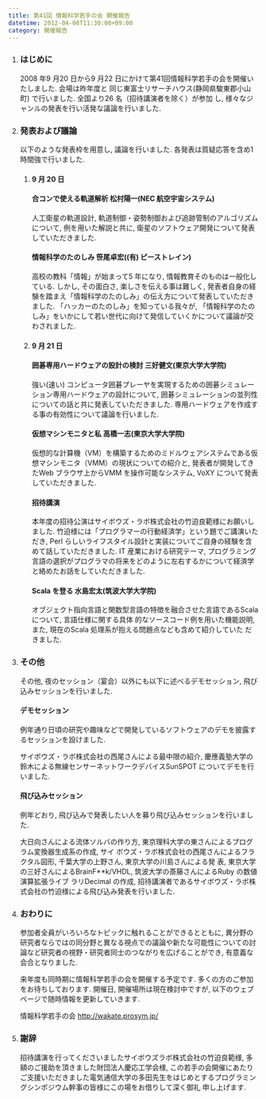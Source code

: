 ```yaml
---
title: 第41回 情報科学若手の会 開催報告
datetime: 2012-04-08T11:30:00+09:00
category: 開催報告
---
```


<div class="entry_body">

1.  ### はじめに

    2008 年9 月20 日から9 月22 日にかけて第41回情報科学若手の会を開催いたしました. 会場は昨年度と 同じ東富士リサーチハウス(静岡県駿東郡小山町) で行いました. 全国より26 名（招待講演者を除く）が参加 し, 様々なジャンルの発表を行い活発な議論を行いました.

2.  ### 発表および議論

    以下のような発表枠を用意し, 議論を行いました. 各発表は質疑応答を含め1 時間強で行いました.

    1.  #### 9 月 20 日

        #### 合コンで使える軌道解析 松村陽一(NEC 航空宇宙システム)

        人工衛星の軌道設計, 軌道制御・姿勢制御および追跡管制のアルゴリズムについて, 例を用いた解説と共に, 衛星のソフトウェア開発について発表していただきました.

        #### 情報科学のたのしみ 笹尾卓宏((有) ピーストレイン)

        高校の教科「情報」が始まって5 年になり, 情報教育そのものは一般化している. しかし, その面白さ, 楽しさを伝える事は難しく, 発表者自身の経験を踏まえ「情報科学のたのしみ」の伝え方について発表していただきました. 「ハッカーのたのしみ」を知っている我々が, 「情報科学のたのしみ」をいかにして若い世代に向けて発信していくかについて議論が交わされました.

    2.  #### 9 月 21 日

        #### 囲碁専用ハードウェアの設計の検討 三好健文(東京大学大学院)

        強い(速い) コンピュータ囲碁プレーヤを実現するための囲碁シミュレーション専用ハードウェアの設計について, 囲碁シミュレーションの並列性についての話と共に発表していただきました. 専用ハードウェアを作成する事の有効性について議論を行いました.

        #### 仮想マシンモニタと私 高橋一志(東京大学大学院)

        仮想的な計算機（VM）を構築するためのミドルウェアシステムである仮想マシンモニタ（VMM）の現状についての紹介と, 発表者が開発してきたWeb ブラウザ上からVMM を操作可能なシステム, VoXY について発表していただきました.

        #### 招待講演

        本年度の招待公演はサイボウズ・ラボ株式会社の竹迫良範様にお願いしました. 竹迫様には「プログラマーの行動経済学」という題でご講演いただき, Perl らしいライフスタイル設計と実装についてご自身の経験を含めて話していただきました. IT 産業における研究テーマ, プログラミング言語の選択がプログラマの将来をどのように左右するかについて経済学と絡めたお話をしていただきました.

        #### Scala を登る 水島宏太(筑波大学大学院)

        オブジェクト指向言語と関数型言語の特徴を融合させた言語であるScala について, 言語仕様に関する具体 的なソースコード例を用いた機能説明, また, 現在のScala 処理系が抱える問題点なども含めて紹介していた だきました.

3.  ### その他

    その他, 夜のセッション（宴会）以外にも以下に述べるデモセッション, 飛び込みセッションを行いました.

    #### デモセッション

    例年通り日頃の研究や趣味などで開発しているソフトウェアのデモを披露するセッションを設けました.

    サイボウズ・ラボ株式会社の西尾さんによる最中限の紹介, 慶應義塾大学の鈴木による無線センサーネットワークデバイスSunSPOT についてデモを行いました.

    #### 飛び込みセッション

    例年どおり, 飛び込みで発表したい人を募り飛び込みセッションを行いました.

    大日向さんによる流体ソルバの作り方, 東京理科大学の東さんによるプログラム変換器生成系の作成, サイ ボウズ・ラボ株式会社の西尾さんによるフラクタル図形, 千葉大学の上野さん, 東京大学の川島さんによる発 表, 東京大学の三好さんによるBrainF**k/VHDL, 筑波大学の斎藤さんによるRuby の数値演算拡張ライブ ラリDecimal の作成, 招待講演者であるサイボウズ・ラボ株式会社の竹迫様による飛び込み発表を行いました.

4.  ### おわりに

    参加者全員がいろいろなトピックに触れることができるとともに, 異分野の研究者ならではの同分野と異なる視点での議論や新たな可能性についての討論など研究者の視野・研究者同士のつながりを広げることができ, 有意義な会合となりました.

    来年度も同時期に情報科学若手の会を開催する予定です. 多くの方のご参加をお待ちしております. 開催日, 開催場所は現在検討中ですが, 以下のウェブページで随時情報を更新していきます.

    情報科学若手の会 http://wakate.prosym.jp/

5.  ### 謝辞

    招待講演を行ってくださいましたサイボウズラボ株式会社の竹迫良範様, 多額のご援助を頂きました財団法人慶応工学会様, この若手の会開催にあたりご支援いただきました電気通信大学の多田先生をはじめとするプログラミングシンポジウム幹事の皆様にこの場をお借りして深く御礼 申し上げます.

</div>